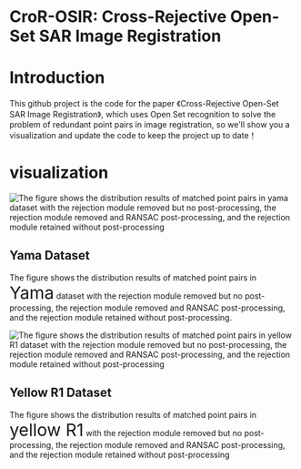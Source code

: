 # CroR-OSIR: Cross-Rejective Open-Set SAR Image Registration
# Introduction
This github project is the code for the paper 《Cross-Rejective Open-Set SAR Image Registration》, which uses Open Set recognition to solve the problem of redundant point pairs in image registration, so we'll show you a visualization and update the code to keep the project up to date！
# visualization
![The figure shows the distribution results of matched point pairs in yama dataset with the rejection module removed but no post-processing, the rejection module removed and RANSAC post-processing, and the rejection module retained without post-processing](visualation/yama_reject_ablation.png)
## Yama Dataset
The figure shows the distribution results of matched point pairs in <span style="font-size: 30px;">Yama</span> dataset with the rejection module removed but no post-processing, the rejection module removed and RANSAC post-processing, and the rejection module retained without post-processing.

![The figure shows the distribution results of matched point pairs in yellow R1 dataset with the rejection module removed but no post-processing, the rejection module removed and RANSAC post-processing, and the rejection module retained without post-processing](visualation/yellowa_reject_ablation.png)

## Yellow R1 Dataset

The figure shows the distribution results of matched point pairs in <span style="font-size: 30px;">yellow R1</span> with the rejection module removed but no post-processing, the rejection module removed and RANSAC post-processing, and the rejection module retained without post-processing
